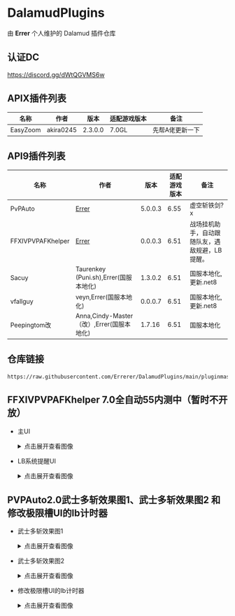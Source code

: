 # DalamudPlugins
由 **Errer** 个人维护的 Dalamud 插件仓库

## 认证DC 
https://discord.gg/dWtQGVMS6w

## APIX插件列表
| 名称      | 作者      | 版本 | 适配游戏版本 | 备注 |
|----------|----------|----------|----------|----------|
| EasyZoom | akira0245  | 2.3.0.0| 7.0GL| 先帮A佬更新一下|


## API9插件列表
| 名称      | 作者      | 版本 | 适配游戏版本 | 备注 |
|----------|----------|----------|----------|----------|
| PvPAuto | [Errer](https://github.com/Errerer)  | 5.0.0.3 | 6.55 | 虚空斩铁剑? x |
| FFXIVPVPAFKhelper| [Errer](https://github.com/Errerer)  | 0.0.0.3 | 6.51 | 战场挂机助手，自动跟随队友，遇敌规避，LB提醒。 |
| Sacuy   | Taurenkey (Puni.sh),Errer(国服本地化)  | 1.3.0.2 | 6.51 | 国服本地化,更新.net8 |
| vfallguy   | veyn,Errer(国服本地化)  |0.0.0.7 | 6.51 | 国服本地化,更新.net8 |
| Peepingtom改   | Anna,Cindy-Master（改）,Errer(国服本地化)  |1.7.16 | 6.51 | 国服本地化 |

## 仓库链接
```
https://raw.githubusercontent.com/Errerer/DalamudPlugins/main/pluginmaster.json
```
## FFXIVPVPAFKhelper 7.0全自动55内测中（暂时不开放）

- 主UI
  <details>
    <summary>点击展开查看图像</summary>
    <div align="center">
      <img src="https://github.com/Errerer/DalamudPlugins/blob/main/PVPHELP1.png" width="500">
    </div>
  </details>

- LB系统提醒UI
  <details>
    <summary>点击展开查看图像</summary>
    <div align="center">
      <img src="https://github.com/Errerer/DalamudPlugins/blob/main/pvphelp2.png" width="500">
    </div>
  </details>

## PVPAuto2.0武士多斩效果图1、武士多斩效果图2 和 修改极限槽UI的lb计时器
  
- 武士多斩效果图1
  <details>
    <summary>点击展开查看图像</summary>
    <div align="center">
      <img src="https://github.com/Errerer/DalamudPlugins/blob/main/testgit.gif" width="500">
    </div>
  </details>

- 武士多斩效果图2
  <details>
    <summary>点击展开查看图像</summary>
    <div align="center">
      <img src="https://github.com/Errerer/DalamudPlugins/blob/main/testgit2.gif" width="500">
    </div>
  </details>

- 修改极限槽UI的lb计时器
  <details>
    <summary>点击展开查看图像</summary>
    <div align="center">
      <img src="https://github.com/Errerer/DalamudPlugins/blob/main/LB1.png" width="500">
      <img src="https://github.com/Errerer/DalamudPlugins/blob/main/LB2.png" width="500">
    </div>
  </details>



